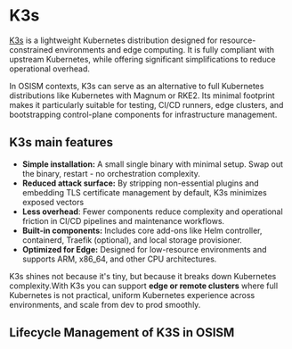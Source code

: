# K3s

[K3s](https://k3s.io/) is a lightweight Kubernetes distribution designed for resource-constrained environments and edge computing. It is fully compliant with upstream Kubernetes, while offering significant simplifications to reduce operational overhead.

In OSISM contexts, K3s can serve as an alternative to full Kubernetes distributions like Kubernetes with Magnum or RKE2. Its minimal footprint makes it particularly suitable for testing, CI/CD runners, edge clusters, and bootstrapping control-plane components for infrastructure management.

## K3s main features

- **Simple installation:** A small single binary with minimal setup. Swap out the binary, restart - no orchestration complexity.
- **Reduced attack surface:** By stripping non-essential plugins and embedding TLS certificate management by default, K3s minimizes exposed vectors
- **Less overhead**: Fewer components reduce complexity and operational friction in CI/CD pipelines and maintenance workflows.
- **Built-in components:** Includes core add-ons like Helm controller, containerd, Traefik (optional), and local storage provisioner.
- **Optimized for Edge:** Designed for low-resource environments and supports ARM, x86_64, and other CPU architectures.

K3s shines not because it's tiny, but because it breaks down Kubernetes complexity.With K3s you can support **edge or remote clusters** where full Kubernetes is not practical, uniform Kubernetes experience across environments, and scale from dev to prod smoothly.

## Lifecycle Management of K3S in OSISM
